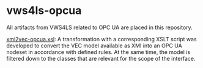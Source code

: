 # vws4ls-opcua
All artifacts from VWS4LS related to OPC UA are placed in this repository.

[xmi2vec-opcua.xsl](https://github.com/VWS4LS/vws4ls-opcua/blob/main/xmi2vec-opcua.xsl): A transformation with a corresponding XSLT script was developed to convert the VEC model available as XMI into an OPC UA nodeset in accordance with defined rules. At the same time, the model is filtered down to the classes that are relevant for the scope of the interface. 
